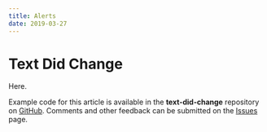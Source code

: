 ```yaml
---
title: Alerts
date: 2019-03-27
---
```


# Text Did Change

Here.

Example code for this article is available in the **text-did-change** repository on [GitHub](https://github.com/wigging/swift-macos). Comments and other feedback can be submitted on the [Issues](https://github.com/wigging/swift-macos/issues) page.
